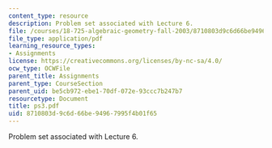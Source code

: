 ```yaml
---
content_type: resource
description: Problem set associated with Lecture 6.
file: /courses/18-725-algebraic-geometry-fall-2003/8710803d9c6d66be94967995f4b01f65_ps3.pdf
file_type: application/pdf
learning_resource_types:
- Assignments
license: https://creativecommons.org/licenses/by-nc-sa/4.0/
ocw_type: OCWFile
parent_title: Assignments
parent_type: CourseSection
parent_uid: be5cb972-ebe1-70df-072e-93ccc7b247b7
resourcetype: Document
title: ps3.pdf
uid: 8710803d-9c6d-66be-9496-7995f4b01f65
---
```

Problem set associated with Lecture 6.
